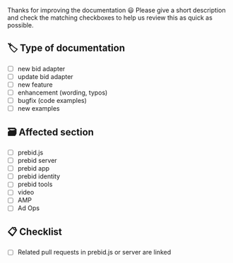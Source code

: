 Thanks for improving the documentation 😃
Please give a short description and check the matching checkboxes to help us review this as quick as possible.

## 🏷 Type of documentation

- [ ] new bid adapter
- [ ] update bid adapter
- [ ] new feature
- [ ] enhancement (wording, typos)
- [ ] bugfix (code examples)
- [ ] new examples

## 🗃 Affected section

- [ ] prebid.js
- [ ] prebid server
- [ ] prebid app
- [ ] prebid identity
- [ ] prebid tools
- [ ] video
- [ ] AMP
- [ ] Ad Ops

## 📋 Checklist

- [ ] Related pull requests in prebid.js or server are linked
